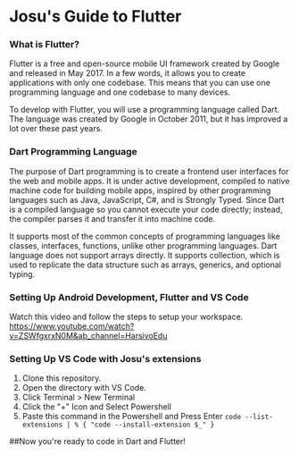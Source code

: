 # Josu's Guide to Flutter

### What is Flutter?

Flutter is a free and open-source mobile UI framework created by Google and released in May 2017. In a few words, it allows you to create applications with only one codebase. This means that you can use one programming language and one codebase to many devices.

To develop with Flutter, you will use a programming language called Dart. The language was created by Google in October 2011, but it has improved a lot over these past years.

### Dart Programming Language
The purpose of Dart programming is to create a frontend user interfaces for the web and mobile apps. It is under active development, compiled to native machine code for building mobile apps, inspired by other programming languages such as Java, JavaScript, C#, and is Strongly Typed. Since Dart is a compiled language so you cannot execute your code directly; instead, the compiler parses it and transfer it into machine code.

It supports most of the common concepts of programming languages like classes, interfaces, functions, unlike other programming languages. Dart language does not support arrays directly. It supports collection, which is used to replicate the data structure such as arrays, generics, and optional typing.

### Setting Up Android Development, Flutter and VS Code
Watch this video and follow the steps to setup your workspace.
https://www.youtube.com/watch?v=ZSWfgxrxN0M&ab_channel=HarsivoEdu

### Setting Up VS Code with Josu's extensions
1. Clone this repository.
2. Open the directory with VS Code.
3. Click Terminal > New Terminal
4. Click the "+" Icon and Select Powershell
5. Paste this command in the Powershell and Press Enter
`code --list-extensions | % { "code --install-extension $_" }`

##Now you're ready to code in Dart and Flutter!
